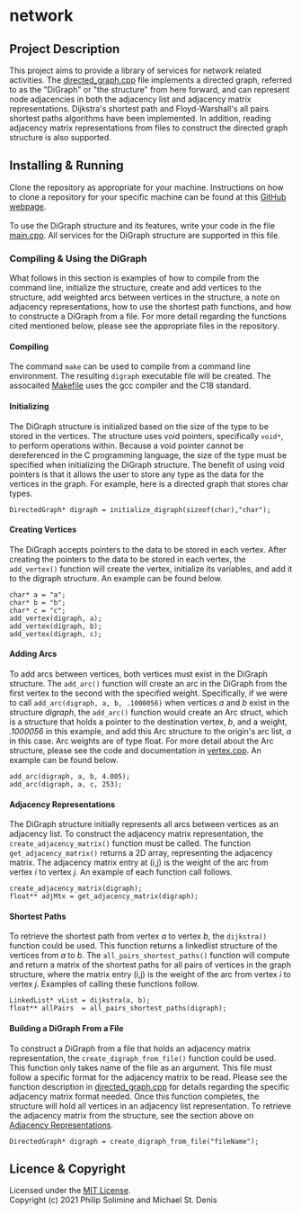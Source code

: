 # network

## Project Description
This project aims to provide a library of services for network related activities. The [directed_graph.cpp](firected_graph.cpp) file implements a directed graph, referred to as the "DiGraph" or "the structure" from here forward, and can represent node adjacencies in both the adjacency list and adjacency matrix representations. Dijkstra's shortest path and Floyd-Warshall's all pairs shortest paths algorithms have been implemented. In addition, reading adjacency matrix representations from files to construct the directed graph structure is also supported.

## Installing & Running
Clone the repository as appropriate for your machine. Instructions on how to clone a repository for your specific machine can be found at this [GitHub webpage](https://docs.github.com/en/repositories/creating-and-managing-repositories/cloning-a-repository). 
<br />
<br />
To use the DiGraph structure and its features, write your code in the file [main.cpp](main.cpp). All services for the DiGraph structure are supported in this file. 
### Compiling & Using the DiGraph
What follows in this section is examples of how to compile from the command line, initialize the structure, create and add vertices to the structure, add weighted arcs between vertices in the structure, a note on adjacency representations, how to use the shortest path functions, and how to constructe a DiGraph from a file. For more detail regarding the functions cited mentioned below, please see the appropriate files in the repository.
<br />
#### Compiling
The command `make` can be used to compile from a command line environment. The resulting `digraph` executable file will be created. The assocaited [Makefile](Makefile) uses the gcc compiler and the C18 standard.
#### Initializing 
The DiGraph structure is initialized based on the size of the type to be stored in the vertices. The structure uses void pointers, specifically `void*`, to perform operations within. Because a void pointer cannot be dereferenced in the C programming language, the size of the type must be specified when initializing the DiGraph structure. The benefit of using void pointers is that it allows the user to store any type as the data for the vertices in the graph. For example, here is a directed graph that stores char types.
```
DirectedGraph* digraph = initialize_digraph(sizeof(char),"char");
```
#### Creating Vertices
The DiGraph accepts pointers to the data to be stored in each vertex. After creating the pointers to the data to be stored in each vertex, the `add_vertex()` function will create the vertex, initialize its variables, and add it to the digraph structure. An example can be found below.
```
char* a = "a";
char* b = "b";
char* c = "c";
add_vertex(digraph, a);
add_vertex(digraph, b);
add_vertex(digraph, c);
```
#### Adding Arcs
To add arcs between vertices, both vertices must exist in the DiGraph structure. The `add_arc()` function will create an arc in the DiGraph from the first vertex to the second with the specified weight. Specifically, if we were to call `add_arc(digraph, a, b, .1000056)` when vertices *a* and *b* exist in the structure *digraph*, the `add_arc()` function would create an Arc struct, which is a structure that holds a pointer to the destination vertex, *b*, and a weight, *.1000056* in this example, and add this Arc structure to the origin's arc list, *a* in this case. Arc weights are of type float. For more detail about the Arc structure, please see the code and documentation in [vertex.cpp](vertex.cpp). An example can be found below.
```
add_arc(digraph, a, b, 4.005);
add_arc(digraph, a, c, 253);
```
#### Adjacency Representations
The DiGraph structure initially represents all arcs between vertices as an adjacency list. To construct the adjacency matrix representation, the `create_adjacency_matrix()` function must be called. The function `get_adjacency_matrix()` returns a 2D array, representing the adjacency matrix. The adjacency matrix entry at (i,j) is the weight of the arc from vertex *i* to vertex *j*. An example of each function call follows.
```
create_adjacency_matrix(digraph);
float** adjMtx = get_adjacency_matrix(digraph);
```
#### Shortest Paths
To retrieve the shortest path from vertex *a* to vertex *b*, the `dijkstra()` function could be used. This function returns a linkedlist structure of the vertices from *a* to *b*. The `all_pairs_shortest_paths()` function will compute and return a matrix of the shortest paths for all pairs of vertices in the graph structure, where the matrix entry (i,j) is the weight of the arc from vertex *i* to vertex *j*. Examples of calling these functions follow.
```
LinkedList* vList = dijkstra(a, b);
float** allPairs  = all_pairs_shortest_paths(digraph);
```
#### Building a DiGraph From a File
To construct a DiGraph from a file that holds an adjacency matrix representation, the `create_digraph_from_file()` function could be used. This function only takes name of the file as an argument. This file must follow a specific format for the adjacency matrix to be read. Please see the function description in [directed_graph.cpp](directed_graph.cpp) for details regarding the specific adjacency matrix format needed. Once this function completes, the structure will hold all vertices in an adjacency list representation. To retrieve the adjacency matrix from the structure, see the section above on [Adjacency Representations](#Adjacency-Representations).
```
DirectedGraph* digraph = create_digraph_from_file("fileName");
```

## Licence & Copyright
Licensed under the [MIT License](LICENSE). <br />
Copyright (c) 2021 Philip Solimine and Michael St. Denis

